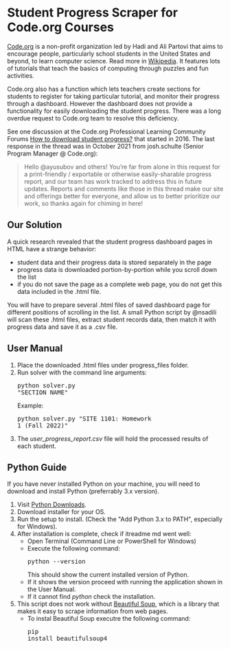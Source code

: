 # Student Progress Scraper for Code.org Courses
[Code.org](https://www.code.org/) is a non-profit organization led by Hadi and Ali Partovi that aims to encourage people, particularly school students in the United States and beyond, to learn computer science. Read more in [Wikipedia](https://en.wikipedia.org/wiki/Code.org). It features lots of tutorials that teach the basics of computing through puzzles and fun activities. 

Code.org also has a function which lets teachers create sections for students to register for taking particular tutorial, and monitor their progress through a dashboard. However the dashboard does not provide a functionality for easily downloading the student progress. There was a long overdue request to Code.org team to resolve this deficiency. 

See one discussion at the Code.org Professional Learning Community Forums [How to download student progress?](https://forum.code.org/t/how-to-download-student-progress/6114) that started in 2016. The last response in the thread was in October 2021 from josh.schulte (Senior Program Manager @ Code.org):
>Hello @ayusubov and others! You’re far from alone in this request for a print-friendly / exportable or otherwise easily-sharable progress report, and our team has work tracked to address this in future updates. Reports and comments like those in this thread make our site and offerings better for everyone, and allow us to better prioritize our work, so thanks again for chiming in here!
## Our Solution
A quick research revealed that the student progress dashboard pages in HTML have a strange behavior:
- student data and their progress data is stored separately in the page
- progress data is downloaded portion-by-portion while you scroll down the list
- if you do not save the page as a complete web page, you do not get this data included in the .html file.

You will have to prepare several .html files of saved dashboard page for different positions of scrolling in the list. A small Python script by @nsadili will scan these .html files, extract student records data, then match it with progress data and save it as a .csv file. 

## User Manual
1. Place the downloaded .html files under progress_files folder.
2. Run solver with the command line arguments: <pre>python solver.py "SECTION_NAME"</pre>
Example: <pre>python solver.py "SITE 1101: Homework 1 (Fall 2022)"</pre>
3. The <em>user_progress_report.csv</em> file will hold the processed results of each student.

## Python Guide
If you have never installed Python on your machine, you will need to download and install Python (preferrably 3.x version).
1. Visit [Python Downloads](https://www.python.org/downloads/).
2. Download installer for your OS.
3. Run the setup to install. (Check the "Add Python 3.x to PATH", especially for Windows).
4. After installation is complete, check if itreadme md went well:
   - Open Terminal (Command Line or PowerShell for Windows)
   - Execute the following command: <pre>python --version</pre>This should show the current installed version of Python.
   - If it shows the version proceed with running the application shown in the User Manual.
   - If it cannot find <em>python</em> check the installation.
5. This script does not work without [Beautiful Soup](https://pypi.org/project/beautifulsoup4/), which is a library that makes it easy to scrape information from web pages.
   - To instal Beautiful Soup executre the following command: <pre>pip install beautifulsoup4</pre>
